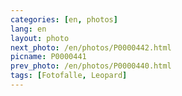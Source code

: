 ```yaml
---
categories: [en, photos]
lang: en
layout: photo
next_photo: /en/photos/P0000442.html
picname: P0000441
prev_photo: /en/photos/P0000440.html
tags: [Fotofalle, Leopard]
---
```

